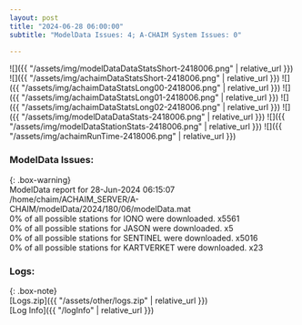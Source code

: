 ```yaml
---
layout: post
title: "2024-06-28 06:00:00"
subtitle: "ModelData Issues: 4; A-CHAIM System Issues: 0"

---
```


![]({{ "/assets/img/modelDataDataStatsShort-2418006.png" | relative_url }})
![]({{ "/assets/img/achaimDataStatsShort-2418006.png" | relative_url }})
![]({{ "/assets/img/achaimDataStatsLong00-2418006.png" | relative_url }})
![]({{ "/assets/img/achaimDataStatsLong01-2418006.png" | relative_url }})
![]({{ "/assets/img/achaimDataStatsLong02-2418006.png" | relative_url }})
![]({{ "/assets/img/modelDataDataStats-2418006.png" | relative_url }})
![]({{ "/assets/img/modelDataStationStats-2418006.png" | relative_url }})
![]({{ "/assets/img/achaimRunTime-2418006.png" | relative_url }})


### ModelData Issues:  
  
{: .box-warning}  
 ModelData report for 28-Jun-2024 06:15:07   
 /home/chaim/ACHAIM_SERVER/A-CHAIM/modelData/2024/180/06/modelData.mat   
 0% of all possible stations for IONO were downloaded. x5561   
 0% of all possible stations for JASON were downloaded. x5   
 0% of all possible stations for SENTINEL were downloaded. x5016   
 0% of all possible stations for KARTVERKET were downloaded. x23   
  


### Logs:  
  
{: .box-note}  
[Logs.zip]({{ "/assets/other/logs.zip" | relative_url }})  
[Log Info]({{ "/logInfo" | relative_url }})  
